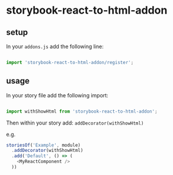 # storybook-react-to-html-addon


## setup

In your `addons.js` add the following line: 

```js

import 'storybook-react-to-html-addon/register';
```

## usage

In your story file add the following import: 

```js

import withShowHtml from 'storybook-react-to-html-addon';
```

Then within your story add: `addDecorator(withShowHtml)`

e.g.

```js
storiesOf('Example', module)
  .addDecorator(withShowHtml)
  .add('Default', () => (
    <MyReactComponent />
  ))

```